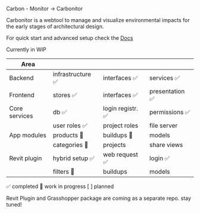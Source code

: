 Carbon - Monitor -> Carbonitor

Carbonitor is a webtool to manage and visualize environmental impacts for the early stages of architectural design.

For quick start and advanced setup check the [Docs](https://henn-ds.notion.site/Carbonitor-181a548c20b180718c16fd1225d40ec0?pvs=4)

Currently in WIP

|      Area      |                |                |                |
|----------------|----------------|----------------|----------------|
| Backend        | infrastructure ✅ | interfaces ✅  | services ✅     |
| Frontend       | stores ✅         | interfaces ✅  | presentation ✅ |
| Core services  | db ✅           | login registr. ✅ | permissions ✅ |
|                | user roles ✅     | project roles  | file server     |
| App modules    | products 🚧       | buildups 🚧    | models          |
|                | categories 🚧     | projects       | share views     |
| Revit plugin   | hybrid setup ✅   | web request ✅  | login ✅        |
|                | filters 🚧        | buildups       | models          |

✅ completed
🚧 work in progress
[ ] planned

Revit Plugin and Grasshopper package are coming as a separate repo. stay tuned!
